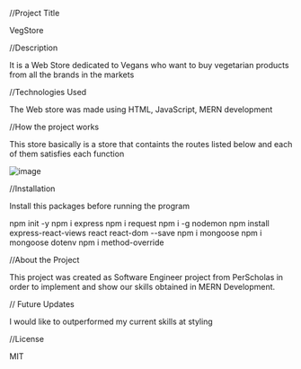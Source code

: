 //Project Title

VegStore

//Description 

It is a Web Store dedicated to Vegans who want to buy vegetarian products from all the brands in the markets

//Technologies Used

The Web store was made using HTML, JavaScript, MERN development

//How the project works

This store basically is a store that containts the routes listed below and each of them satisfies each function

![image](https://user-images.githubusercontent.com/110556973/194354907-8a917631-9fb6-4e6e-96c4-cbd6986e2b5b.png)

//Installation

Install this packages before running the program

npm init -y
npm i express
npm i request
npm i -g nodemon
npm install express-react-views react react-dom --save
npm i mongoose
npm i mongoose dotenv 
npm i method-override



//About the Project

This project was created as Software Engineer project from PerScholas in order to implement and show our skills obtained in MERN Development.

// Future Updates 

I would like to outperformed my current skills at styling 

//License

MIT
